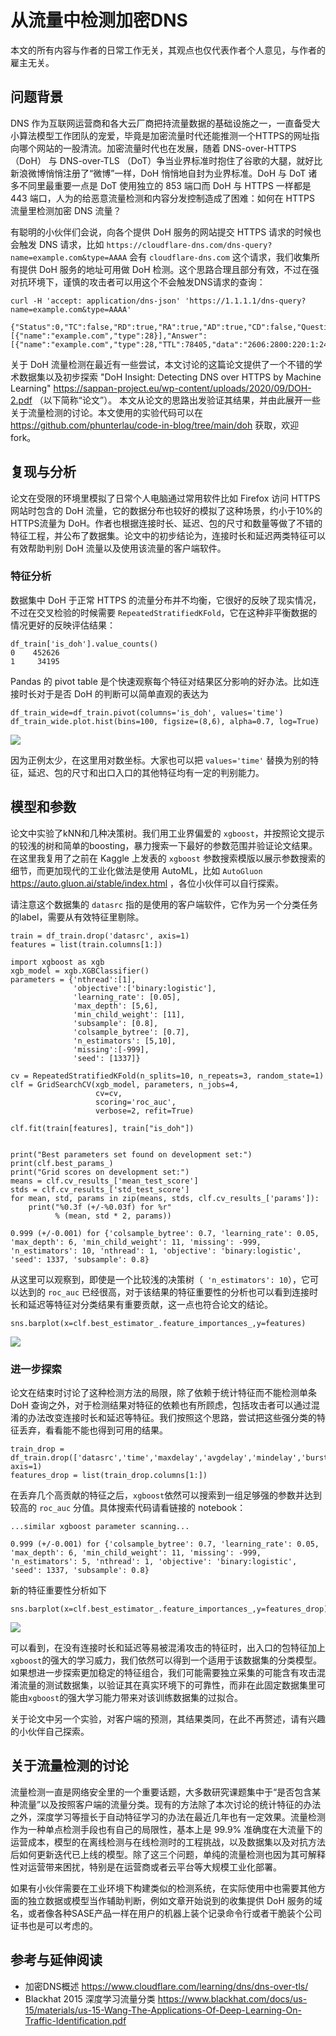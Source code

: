 # 从流量中检测加密DNS

本文的所有内容与作者的日常工作无关，其观点也仅代表作者个人意见，与作者的雇主无关。

## 问题背景

DNS 作为互联网运营商和各大云厂商把持流量数据的基础设施之一，一直备受大小算法模型工作团队的宠爱，毕竟是加密流量时代还能推测一个HTTPS的网址指向哪个网站的一股清流。加密流量时代也在发展，随着 DNS-over-HTTPS （DoH） 与 DNS-over-TLS （DoT）争当业界标准时抱住了谷歌的大腿，就好比新浪微博悄悄注册了“微博”一样，DoH 悄悄地自封为业界标准。DoH 与 DoT 诸多不同里最重要一点是 DoT 使用独立的 853 端口而 DoH 与 HTTPS 一样都是 443 端口，人为的给恶意流量检测和内容分发控制造成了困难：如何在 HTTPS 流量里检测加密 DNS 流量？

有聪明的小伙伴们会说，向各个提供 DoH 服务的网站提交 HTTPS 请求的时候也会触发 DNS 请求，比如 `https://cloudflare-dns.com/dns-query?name=example.com&type=AAAA` 会有 `cloudflare-dns.com` 这个请求，我们收集所有提供 DoH 服务的地址可用做 DoH 检测。这个思路合理且部分有效，不过在强对抗环境下，谨慎的攻击者可以用这个不会触发DNS请求的查询：

```
curl -H 'accept: application/dns-json' 'https://1.1.1.1/dns-query?name=example.com&type=AAAA'

{"Status":0,"TC":false,"RD":true,"RA":true,"AD":true,"CD":false,"Question":[{"name":"example.com","type":28}],"Answer":[{"name":"example.com","type":28,"TTL":78405,"data":"2606:2800:220:1:248:1893:25c8:1946"}]}%
```

关于 DoH 流量检测在最近有一些尝试，本文讨论的这篇论文提供了一个不错的学术数据集以及初步探索
"DoH Insight: Detecting DNS over HTTPS by Machine Learning" <https://sappan-project.eu/wp-content/uploads/2020/09/DOH-2.pdf> （以下简称“论文”）。 本文从论文的思路出发验证其结果，并由此展开一些关于流量检测的讨论。本文使用的实验代码可以在 <https://github.com/phunterlau/code-in-blog/tree/main/doh>  获取，欢迎 fork。

## 复现与分析

论文在受限的环境里模拟了日常个人电脑通过常用软件比如 Firefox 访问 HTTPS 网站时包含的 DoH 流量，它的数据分布也较好的模拟了这种场景，约小于10%的HTTPS流量为 DoH。作者也根据连接时长、延迟、包的尺寸和数量等做了不错的特征工程，并公布了数据集。论文中的初步结论为，连接时长和延迟两类特征可以有效帮助判别 DoH 流量以及使用该流量的客户端软件。

### 特征分析

数据集中 DoH 于正常 HTTPS 的流量分布并不均衡，它很好的反映了现实情况，不过在交叉检验的时候需要 `RepeatedStratifiedKFold`，它在这种非平衡数据的情况更好的反映评估结果：

```
df_train['is_doh'].value_counts()
0    452626
1     34195
```
Pandas 的 pivot table 是个快速观察每个特征对结果区分影响的好办法。比如连接时长对于是否 DoH 的判断可以简单直观的表达为

```
df_train_wide=df_train.pivot(columns='is_doh', values='time')
df_train_wide.plot.hist(bins=100, figsize=(8,6), alpha=0.7, log=True)
```
![](/images/doh_fig_output_7_1.png)

因为正例太少，在这里用对数坐标。大家也可以把 `values='time'` 替换为别的特征，延迟、包的尺寸和出口入口的其他特征均有一定的判别能力。

## 模型和参数

论文中实验了kNN和几种决策树。我们用工业界偏爱的 `xgboost`，并按照论文提示的较浅的树和简单的boosting，暴力搜索一下最好的参数范围并验证论文结果。在这里我复用了之前在 Kaggle 上发表的 `xgboost` 参数搜索模版以展示参数搜索的细节，而更加现代的工业化做法是使用 AutoML，比如 `AutoGluon` <https://auto.gluon.ai/stable/index.html> ，各位小伙伴可以自行探索。

请注意这个数据集的 `datasrc` 指的是使用的客户端软件，它作为另一个分类任务的label，需要从有效特征里剔除。

```
train = df_train.drop('datasrc', axis=1)
features = list(train.columns[1:])

import xgboost as xgb
xgb_model = xgb.XGBClassifier()
parameters = {'nthread':[1],
              'objective':['binary:logistic'],
              'learning_rate': [0.05], 
              'max_depth': [5,6],
              'min_child_weight': [11],
              'subsample': [0.8],
              'colsample_bytree': [0.7],
              'n_estimators': [5,10],
              'missing':[-999],
              'seed': [1337]}

cv = RepeatedStratifiedKFold(n_splits=10, n_repeats=3, random_state=1)
clf = GridSearchCV(xgb_model, parameters, n_jobs=4, 
                   cv=cv, 
                   scoring='roc_auc',
                   verbose=2, refit=True)

clf.fit(train[features], train["is_doh"])


print("Best parameters set found on development set:")
print(clf.best_params_)
print("Grid scores on development set:")
means = clf.cv_results_['mean_test_score']
stds = clf.cv_results_['std_test_score']
for mean, std, params in zip(means, stds, clf.cv_results_['params']):
    print("%0.3f (+/-%0.03f) for %r"
          % (mean, std * 2, params))
          
0.999 (+/-0.001) for {'colsample_bytree': 0.7, 'learning_rate': 0.05, 'max_depth': 6, 'min_child_weight': 11, 'missing': -999, 'n_estimators': 10, 'nthread': 1, 'objective': 'binary:logistic', 'seed': 1337, 'subsample': 0.8}

```
从这里可以观察到，即使是一个比较浅的决策树（` 'n_estimators': 10`），它可以达到的 `roc_auc` 已经很高，对于该结果的特征重要性的分析也可以看到连接时长和延迟等特征对分类结果有重要贡献，这一点也符合论文的结论。

```
sns.barplot(x=clf.best_estimator_.feature_importances_,y=features)
```
![](/images/doh_fig_output_15_1.png)

### 进一步探索

论文在结束时讨论了这种检测方法的局限，除了依赖于统计特征而不能检测单条 DoH 查询之外，对于检测结果对特征的依赖也有所顾虑，包括攻击者可以通过混淆的办法改变连接时长和延迟等特征。我们按照这个思路，尝试把这些强分类的特征丢弃，看看能不能也得到可用的结果。

```
train_drop = df_train.drop(['datasrc','time','maxdelay','avgdelay','mindelay','bursts','fazzel'], axis=1)
features_drop = list(train_drop.columns[1:])
```
在丢弃几个高贡献的特征之后，`xgboost`依然可以搜索到一组足够强的参数并达到较高的 `roc_auc` 分值。具体搜索代码请看链接的 notebook：

```
...similar xgboost parameter scanning...

0.999 (+/-0.001) for {'colsample_bytree': 0.7, 'learning_rate': 0.05, 'max_depth': 6, 'min_child_weight': 11, 'missing': -999, 'n_estimators': 5, 'nthread': 1, 'objective': 'binary:logistic', 'seed': 1337, 'subsample': 0.8}
```
新的特征重要性分析如下

```
sns.barplot(x=clf.best_estimator_.feature_importances_,y=features_drop)
```
![](images/doh_fig_output_20_1.png)

可以看到，在没有连接时长和延迟等易被混淆攻击的特征时，出入口的包特征加上`xgboost`的强大的学习威力，我们依然可以得到一个适用于该数据集的分类模型。如果想进一步探索更加稳定的特征组合，我们可能需要独立采集的可能含有攻击混淆流量的测试数据集，以验证其在真实环境下的可靠性，而非在此固定数据集里可能由`xgboost`的强大学习能力带来对该训练数据集的过拟合。

关于论文中另一个实验，对客户端的预测，其结果类同，在此不再赘述，请有兴趣的小伙伴自己探索。

## 关于流量检测的讨论

流量检测一直是网络安全里的一个重要话题，大多数研究课题集中于“是否包含某种流量”以及按照客户端的流量分类。现有的方法除了本次讨论的统计特征的办法之外，深度学习等擅长于自动特征学习的办法在最近几年也有一定效果。流量检测作为一种单点检测手段也有自己的局限性，基本上是 99.9% 准确度在大流量下的运营成本，模型的在离线检测与在线检测时的工程挑战，以及数据集以及对抗方法后如何更新迭代已上线的模型。除了这三个问题，单纯的流量检测也因为其可解释性对运营带来困扰，特别是在运营商或者云平台等大规模工业化部署。

如果有小伙伴需要在工业环境下构建类似的检测系统，在实际使用中也需要其他方面的独立数据或模型当作辅助判断，例如文章开始说到的收集提供 DoH 服务的域名，或者像各种SASE产品一样在用户的机器上装个记录命令行或者干脆装个公司证书也是可以考虑的。

## 参考与延伸阅读

* 加密DNS概述 <https://www.cloudflare.com/learning/dns/dns-over-tls/>
* Blackhat 2015 深度学习流量分类 <https://www.blackhat.com/docs/us-15/materials/us-15-Wang-The-Applications-Of-Deep-Learning-On-Traffic-Identification.pdf>